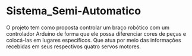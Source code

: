 # Sistema_Semi-Automatico
 O projeto tem como proposta controlar um braço robótico com um controlador Arduino de forma que ele possa diferenciar cores de peças e colocá-las em lugares específicos. Que atua por meio das informações recebidas em seus respectivos quatro servos motores.
